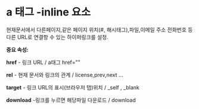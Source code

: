 # a 태그 -inline 요소

현재문서에서 다른페이지,같은 페이지 위치(#, 해시태그),파일,이메일 주소 전화번호 등 다른 URL로 연결항 수 있는 하이퍼링크를 설정.

<strong>중요 속성:</strong>

<strong>href</strong> - 링크 URL  / a태그 href=""

<strong>rel</strong> - 현재 문서와 링크의 관계 / license,prev,next ...

<strong>target</strong> - 링크 URL의 표시(브라우저 탭)위치 / _self , _blank

<strong>download</strong> -링크를 누르면 해당파일 다운로드 / download




